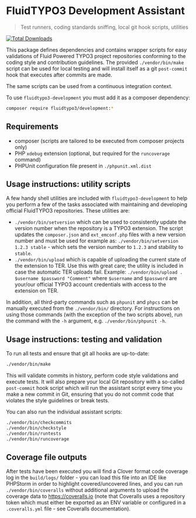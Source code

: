 FluidTYPO3 Development Assistant
================================

> Test runners, coding standards sniffing, local git hook scripts, utilities

[![Total Downloads](https://img.shields.io/packagist/dt/FluidTYPO3/development.svg?style=flat-square)](https://packagist.org/packages/FluidTYPO3/development)

This package defines dependencies and contains wrapper scripts for easy validations of Fluid Powered TYPO3 project repositories
conforming to the coding style and contribution guidelines. The provided `./vendor/bin/make` script can be used for local
testing and will install itself as a git `post-commit` hook that executes after commits are made.

The same scripts can be used from a continuous integration context.

To use `fluidtypo3-development` you must add it as a composer dependency:

```bash
composer require fluidtypo3/development:*
```

Requirements
------------

* composer (scripts are tailored to be executed from composer projects only)
* PHP `xdebug` extension (optional, but required for the `runcoverage` command)
* PHPUnit configuration file present in `./phpunit.xml.dist`

Usage instructions: utility scripts
-----------------------------------

A few handy shell utilities are included with `fluidtypo3-development` to help you perform a few of the tasks associated with
maintaining and developing official FluidTYPO3 repositories. These utilities are:

* `./vendor/bin/setversion` which can be used to consistently update the version number when the repository is a TYPO3
  extension. The script updates the `composer.json` and `ext_emconf.php` files with a new version number and must be used
  for example as: `./vendor/bin/setversion 1.2.3 stable` - which sets the version number to `1.2.3` and stability to `stable`.
* `./vendor/bin/upload` which is capable of uploading the current state of the extension to TER. Use this with great care;
  the utility is included in case the automatic TER uploads fail. Example: `./vendor/bin/upload . $username $password "Comment"`
  where `$username` and `$password` are your/our official TYPO3 account credentials with access to the extension on TER.

In addition, all third-party commands such as `phpunit` and `phpcs` can be manually executed from the `./vendor/bin/` directory.
For instructions on using those commands (with the exception of the two scripts above), run the command with the `-h` argument,
e.g. `./vendor/bin/phpunit -h`.

Usage instructions: testing and validation
------------------------------------------

To run all tests and ensure that git all hooks are up-to-date:

```bash
./vendor/bin/make
```

This will validate commits in history, perform code style validations and execute tests. It will also prepare your local Git
repository with a so-called `post-commit` hook script which will run the assistant script every time you make a new commit in Git,
ensuring that you do not commit code that violates the style guidelines or break tests.

You can also run the individual assistant scripts:

```bash
./vendor/bin/checkcommits
./vendor/bin/checkstyle
./vendor/bin/runtests
./vendor/bin/runcoverage
```

Coverage file outputs
---------------------

After tests have been executed you will find a Clover format code coverage log in the `build/logs/` folder - you can load this
file into an IDE like PHPStorm in order to highlight covered/uncovered lines, and you can run `./vendor/bin/coveralls` without
additional arguments to upload the coverage data to https://coveralls.io (note that Coveralls uses a repository token which
must either be exported as an ENV variable or configured in a `.coveralls.yml` file - see Coveralls documentation).
